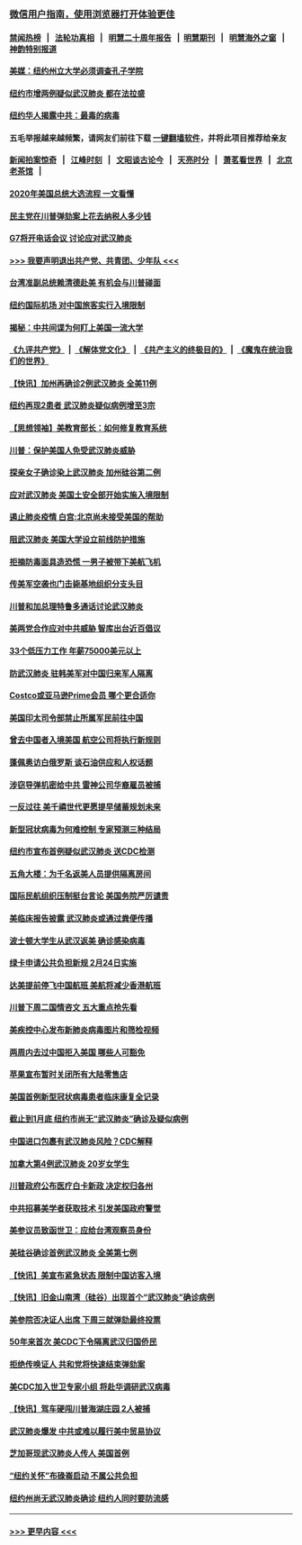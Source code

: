 ### [微信用户指南，使用浏览器打开体验更佳](https://github.com/gfw-breaker/banned-news1/blob/master/indexes/wechat-guide.md?t=0)
#### [禁闻热榜](热点新闻.md?t=0)  &nbsp;&nbsp;|&nbsp;&nbsp; [法轮功真相](https://github.com/gfw-breaker/truth/blob/master/README.md?t=0) &nbsp;&nbsp;|&nbsp;&nbsp; [明慧二十周年报告](https://github.com/gfw-breaker/mh-reports/blob/master/README.md?t=0) &nbsp;&nbsp;|&nbsp;&nbsp;[明慧期刊](https://github.com/gfw-breaker/mh-qikan) &nbsp;&nbsp;|&nbsp;&nbsp; [明慧海外之窗](https://github.com/gfw-breaker/mh-news/blob/master/README.md?t=0) &nbsp;&nbsp;|&nbsp;&nbsp; [神韵特别报道](https://github.com/gfw-breaker/mh-news/blob/master/shenyun.md?t=0)
#### [美媒：纽约州立大学必须调查孔子学院](../pages/nsc412/n11840637.md?t=02040355) 
#### [纽约市增两例疑似武汉肺炎 都在法拉盛](../pages/nsc412/n11840625.md?t=02040355) 
#### [纽约华人揭露中共：最毒的病毒](../pages/nsc412/n11840631.md?t=02040355) 
#### 五毛举报越来越频繁，请网友们前往下载 [一键翻墙软件](https://github.com/gfw-breaker/ssr-accounts)，并将此项目推荐给亲友
#### [新闻拍案惊奇](https://github.com/gfw-breaker/banned-news1/blob/master/pages/link4.md) &nbsp;&nbsp;|&nbsp;&nbsp; [江峰时刻](https://github.com/gfw-breaker/banned-news1/blob/master/pages/link4.md) &nbsp;&nbsp;|&nbsp;&nbsp; [文昭谈古论今](https://github.com/gfw-breaker/banned-news1/blob/master/pages/link4.md) &nbsp;&nbsp;|&nbsp;&nbsp; [天亮时分](https://github.com/gfw-breaker/banned-news1/blob/master/pages/link4.md) &nbsp;&nbsp;|&nbsp;&nbsp; [萧茗看世界](https://github.com/gfw-breaker/banned-news1/blob/master/pages/link4.md) &nbsp;&nbsp;|&nbsp;&nbsp; [北京老茶馆](https://github.com/gfw-breaker/banned-news1/blob/master/pages/link4.md) &nbsp;&nbsp;|&nbsp;&nbsp; 
#### [2020年美国总统大选流程 一文看懂](../pages/nsc412/n11842056.md?t=02040355) 
#### [民主党在川普弹劾案上花去纳税人多少钱](../pages/nsc412/n11841941.md?t=02040355) 
#### [G7将开电话会议 讨论应对武汉肺炎](../pages/nsc412/n11841658.md?t=02040355) 
#### [>>> 我要声明退出共产党、共青团、少年队 <<<](https://github.com/begood0513/goodnews/blob/master/quit/letter.md) 
#### [台湾准副总统赖清德赴美 有机会与川普碰面](../pages/nsc412/n11841332.md?t=02040355) 
#### [纽约国际机场  对中国旅客实行入境限制](../pages/nsc412/n11840619.md?t=02040355) 
#### [揭秘：中共间谍为何盯上美国一流大学](../pages/nsc412/n11840270.md?t=02040355) 
#### [《九评共产党》](https://github.com/begood0513/9ping.md/blob/master/README.md) &nbsp;|&nbsp; [《解体党文化》](../../../../jtdwh.md/blob/master/README.md)  &nbsp;|&nbsp; [《共产主义的终极目的》](../../../../gczydzjmd.md/blob/master/README.md) &nbsp;|&nbsp; [《魔鬼在统治我们的世界》](../../../../mgztzwmdsj.md/blob/master/README.md) 
#### [【快讯】加州再确诊2例武汉肺炎 全美11例](../pages/nsc412/n11840339.md?t=02040355) 
#### [纽约再现2患者 武汉肺炎疑似病例增至3宗](../pages/nsc412/n11840010.md?t=02040355) 
#### [【思想领袖】美教育部长：如何修复教育系统](../pages/nsc412/n11690865.md?t=02040355) 
#### [川普：保护美国人免受武汉肺炎威胁](../pages/nsc412/n11839718.md?t=02040355) 
#### [探亲女子确诊染上武汉肺炎 加州硅谷第二例](../pages/nsc412/n11839784.md?t=02040355) 
#### [应对武汉肺炎 美国土安全部开始实施入境限制](../pages/nsc412/n11839729.md?t=02040355) 
#### [遏止肺炎疫情 白宫:北京尚未接受美国的帮助](../pages/nsc412/n11839660.md?t=02040355) 
#### [阻武汉肺炎 美国大学设立前线防护措施](../pages/nsc412/n11839479.md?t=02040355) 
#### [拒摘防毒面具造恐慌 一男子被带下美航飞机](../pages/nsc412/n11839455.md?t=02040355) 
#### [传美军空袭也门击毙基地组织分支头目](../pages/nsc412/n11839210.md?t=02040355) 
#### [川普和加总理特鲁多通话讨论武汉肺炎](../pages/nsc412/n11839128.md?t=02040355) 
#### [美两党合作应对中共威胁 智库出台近百倡议](../pages/nsc412/n11838437.md?t=02040355) 
#### [33个低压力工作 年薪75000美元以上](../pages/nsc412/n11834441.md?t=02040355) 
#### [防武汉肺炎 驻韩美军对中国归来军人隔离](../pages/nsc412/n11838970.md?t=02040355) 
#### [Costco或亚马逊Prime会员 哪个更合适你](../pages/nsc412/n11834459.md?t=02040355) 
#### [美国印太司令部禁止所属军民前往中国](../pages/nsc412/n11838418.md?t=02040355) 
#### [曾去中国者入境美国 航空公司将执行新规则](../pages/nsc412/n11838375.md?t=02040355) 
#### [蓬佩奥访白俄罗斯 谈石油供应和人权话题](../pages/nsc412/n11838242.md?t=02040355) 
#### [涉窃导弹机密给中共 雷神公司华裔雇员被捕](../pages/nsc412/n11838129.md?t=02040355) 
#### [一反过往 美千禧世代更愿提早储蓄规划未来](../pages/nsc412/n11837601.md?t=02040355) 
#### [新型冠状病毒为何难控制 专家预测三种结局](../pages/nsc412/n11838002.md?t=02040355) 
#### [纽约市宣布首例疑似武汉肺炎 送CDC检测](../pages/nsc412/n11837852.md?t=02040355) 
#### [五角大楼：为千名返美人员提供隔离房间](../pages/nsc412/n11837831.md?t=02040355) 
#### [国际民航组织压制挺台言论 美国务院严厉谴责](../pages/nsc412/n11837791.md?t=02040355) 
#### [美临床报告披露 武汉肺炎或通过粪便传播](../pages/nsc412/n11837626.md?t=02040355) 
#### [波士顿大学生从武汉返美 确诊感染病毒](../pages/nsc412/n11837580.md?t=02040355) 
#### [绿卡申请公共负担新规 2月24日实施](../pages/nsc412/n11836634.md?t=02040355) 
#### [达美提前停飞中国航班 美航将减少香港航班](../pages/nsc412/n11837649.md?t=02040355) 
#### [川普下周二国情咨文 五大重点抢先看](../pages/nsc412/n11837512.md?t=02040355) 
#### [美疾控中心发布新肺炎病毒图片和筛检视频](../pages/nsc412/n11837491.md?t=02040355) 
#### [两周内去过中国拒入美国 哪些人可豁免](../pages/nsc412/n11837400.md?t=02040355) 
#### [苹果宣布暂时关闭所有大陆零售店](../pages/nsc412/n11837097.md?t=02040355) 
#### [美国首例新型冠状病毒患者临床康复全记录](../pages/nsc412/n11836513.md?t=02040355) 
#### [截止到1月底  纽约市尚无“武汉肺炎”确诊及疑似病例](../pages/nsc412/n11836657.md?t=02040355) 
#### [中国进口包裹有武汉肺炎风险？CDC解释](../pages/nsc412/n11836321.md?t=02040355) 
#### [加拿大第4例武汉肺炎 20岁女学生](../pages/nsc412/n11836537.md?t=02040355) 
#### [川普政府公布医疗白卡新政 决定权归各州](../pages/nsc412/n11836336.md?t=02040355) 
#### [中共招募美学者获取技术 引发美国政府警觉](../pages/nsc412/n11836277.md?t=02040355) 
#### [美参议员致函世卫：应给台湾观察员身份](../pages/nsc412/n11836183.md?t=02040355) 
#### [美硅谷确诊首例武汉肺炎 全美第七例](../pages/nsc412/n11836093.md?t=02040355) 
#### [【快讯】美宣布紧急状态 限制中国访客入境](../pages/nsc412/n11836030.md?t=02040355) 
#### [【快讯】旧金山南湾（硅谷）出现首个“武汉肺炎”确诊病例](../pages/nsc412/n11836084.md?t=02040355) 
#### [美参院否决证人出席 下周三就弹劾最终投票](../pages/nsc412/n11835900.md?t=02040355) 
#### [50年来首次 美CDC下令隔离武汉归国侨民](../pages/nsc412/n11835854.md?t=02040355) 
#### [拒绝传唤证人 共和党将快速结束弹劾案](../pages/nsc412/n11835573.md?t=02040355) 
#### [美CDC加入世卫专家小组 将赴华调研武汉病毒](../pages/nsc412/n11835584.md?t=02040355) 
#### [【快讯】驾车硬闯川普海湖庄园 2人被捕](../pages/nsc412/n11835785.md?t=02040355) 
#### [武汉肺炎爆发 中共或难以履行美中贸易协议](../pages/nsc412/n11834752.md?t=02040355) 
#### [芝加哥现武汉肺炎人传人 美国首例](../pages/nsc412/n11834730.md?t=02040355) 
#### [“纽约关怀”布碌崙启动  不属公共负担](../pages/nsc412/n11834269.md?t=02040355) 
#### [纽约州尚无武汉肺炎确诊  纽约人同时要防流感](../pages/nsc412/n11834247.md?t=02040355) 

----
#### [ >>> 更早内容 <<< ](../indexes/nsc412-earlier.md)

